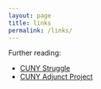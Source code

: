 ```yaml
---
layout: page
title: links
permalink: /links/
---
```


Further reading:

- [CUNY Struggle](https://cunystruggle.org/)
- [CUNY Adjunct Project](http://cunyadjunctproject.org/)
